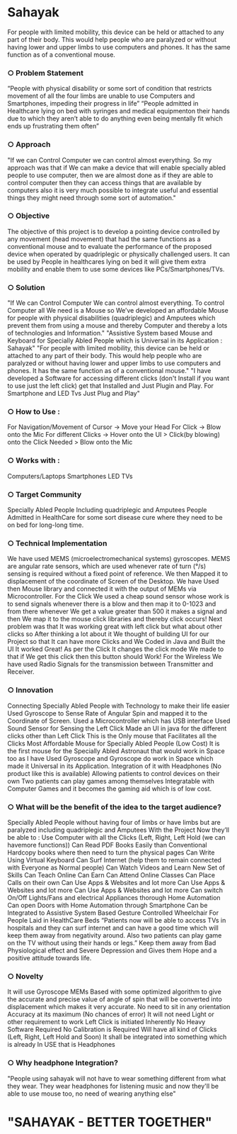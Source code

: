 # Sahayak

For people with limited mobility, this device can be held or attached to any part of their body. This would
help people who are paralyzed or without having lower and upper limbs to use computers and phones.
It has the same function as of a conventional mouse.

### ○ Problem Statement
“People with physical disability or some sort of condition that restricts movement of all the four limbs are unable to use Computers and Smartphones, impeding their progress in life”
“People admitted in Healthcare lying on bed with syringes and medical equipmenton their hands due to which they aren’t able to do anything even being mentally fit which ends up frustrating them often”

### ○ Approach
"If we can Control Computer we can control almost everything. So my approach was that if We can make a device that will enable specially abled people to use computer, then we are almost done as if they are able to control computer then they can access things that are available by computers also it is very much possible to integrate useful and essential things they might need through some sort of automation."

### ○ Objective
The objective of this project is to develop a pointing device controlled by any movement (head movement) that had the same functions as a conventional mouse and to evaluate the performance of the proposed device when operated by quadriplegic or physically challenged users.
It can be used by People in healthcares lying on bed it will give them extra mobility and enable them to use some devices like PCs/Smartphones/TVs.

### ○ Solution
"If We can Control Computer We can control almost everything. To control Computer all We need is a Mouse so We’ve developed an affordable Mouse for people with physical disabilities (quadriplegic) and Amputees which prevent them from using a mouse and thereby Computer and thereby a lots of technologies and Information."
"Assistive System based Mouse and Keyboard for Specially Abled People which is Universal in its Application : Sahayak"
"For people with limited mobility, this device can be held or attached to any part of their body. This would help people who are paralyzed or without having lower and upper limbs to use computers and phones. It has the same function as of a conventional mouse."
"I have developed a Software for accessing different clicks (don't Install if you want to use just the left click) get that Installed and Just Plugin and Play. For Smartphone and LED Tvs Just Plug and Play"

### ○ How to Use :
For Navigation/Movement of Cursor -> Move your Head
For Click -> Blow onto the Mic
For different Clicks -> Hover onto the UI > Click(by blowing) onto the Click Needed > Blow onto the Mic

### ○ Works with :
Computers/Laptops
Smartphones
LED TVs

### ○ Target Community
Specially Abled People Including quadriplegic and Amputees
People Admitted in HealthCare for some sort disease cure where they need to be on bed for long-long time.

### ○ Technical Implementation
We have used MEMS (microelectromechanical systems) gyroscopes. MEMS are angular rate sensors, which are used whenever rate of turn (°/s) sensing is required without a fixed point of reference.
We then Mapped it to displacement of the coordinate of Screen of the Desktop.
We have Used then Mouse library and connected it with the output of MEMs via Microcontroller.
For the Click We used a cheap sound sensor whose work is to send signals whenever there is a blow and then map it to 0-1023 and from there whenever We get a value greater than 500 it makes a signal and then We map it to the mouse click libraries and thereby click occurs!
Next problem was that It was working great with left click but what about other clicks so After thinking a lot about it We thought of building UI for our Project so that It can have more Clicks and We Coded in Java and Built the UI
It worked Great! As per the Click It changes the click mode We made to that if We get this click then this button should Work!
For the Wireless We have used Radio Signals for the transmission between Transmitter and Receiver.

### ○ Innovation
Connecting Specially Abled People with Technology to make their life easier
Used Gyroscope to Sense Rate of Angular Spin and mapped it to the Coordinate of Screen.
Used a Microcontroller which has USB interface
Used Sound Sensor for Sensing the Left Click
Made an UI in java for the different clicks other than Left Click
This is the Only mouse that Facilitates all the Clicks
Most Affordable Mouse for Specially Abled People (Low Cost)
It is the first mouse for the Specially Abled Astronaut that would work in Space too as I have Used Gyroscope and Gyroscope do work in Space which made it Universal in its Application.
Integration of it with Headphones (No product like this is available)
Allowing patients to control devices on their own
Two patients can play games among themselves
Integratable with Computer Games and it becomes the gaming aid which is of low cost.

### ○ What will be the benefit of the idea to the target audience?
Specially Abled People without having four of limbs or have limbs but are paralyzed including quadriplegic and Amputees With the Project Now they’ll be able to :
Use Computer with all the Clicks (Left, Right, Left Hold (we can havemore functions))
Can Read PDF Books Easily than Conventional Hardcopy books where then need to turn the physical pages
Can Write Using Virtual Keyboard
Can Surf Internet (help them to remain connected with Everyone as Normal people)
Can Watch Videos and Learn New Set of Skills
Can Teach Online
Can Earn
Can Attend Online Classes
Can Place Calls on their own
Can Use Apps & Websites and lot more
Can Use Apps & Websites and lot more
Can Use Apps & Websites and lot more
Can switch On/Off Lights/Fans and electrical Appliances thorough Home Automation
Can open Doors with Home Automation through Smartphone
Can be Integrated to Assistive System Based Gesture Controlled Wheelchair
For People Laid in HealthCare Beds
“Patients now will be able to access TVs in hospitals and they can surf internet and can have a good time which will keep them away from negativity around. Also two patients can play game on the TV without using their hands or legs.”
Keep them away from Bad Physiological effect and Severe Depression and Gives them Hope and a positive attitude towards life.

### ○ Novelty
It will use Gyroscope MEMs Based with some optimized algorithm to give the accurate and precise value of angle of spin that will be converted into displacement which makes it very accurate.
No need to sit in any orientation
Accuracy at its maximum (No chances of error)
It will not need Light or other requirement to work
Left Click is initiated Inherently
No Heavy Software Required
No Calibration is Required
Will have all kind of Clicks (Left, Right, Left Hold and Soon)
It shall be integrated into something which is already In USE that is Headphones

### ○ Why headphone Integration?
"People using sahayak will not have to wear something different from what they wear. They wear headphones for listening music and now they'll be able to use mouse too, no need of wearing anything else"

# "SAHAYAK - BETTER TOGETHER"
